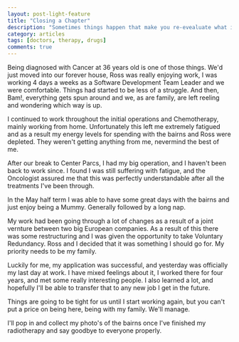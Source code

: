 ```yaml
---
layout: post-light-feature
title: "Closing a Chapter"
description: "Sometimes things happen that make you re-evealuate what is important to you."
category: articles
tags: [doctors, therapy, drugs]
comments: true
---
```


Being diagnosed with Cancer at 36 years old is one of those things.  We'd just moved into our forever house, Ross was really enjoying work, I was working 4 days a weeks as a Software Development Team Leader and we were comfortable.  Things had started to be less of a struggle.  And then, Bam!, everything gets spun around and we, as are family, are left reeling and wondering which way is up.

I continued to work throughout the initial operations and Chemotherapy, mainly working from home.  Unfortunately this left me extremely fatigued and as a result my energy levels for spending with the bairns and Ross were depleted.  They weren't getting anything from me, nevermind the best of me.

After our break to Center Parcs, I had my big operation, and I haven't been back to work since.  I found I was still suffering with fatigue, and the Oncologist assured me that this was perfectly understandable after all the treatments I've been through.

In the May half term I was able to have some great days with the bairns and just enjoy being a Mummy.  Generally followed by a long nap.

My work had been going through a lot of changes as a result of a joint vernture between two big European companies.  As a result of this there was some restructuring and I was given the opportunity to take Voluntary Redundancy.  Ross and I decided that it was something I should go for.  My priority needs to be my family.  

Luckily for me, my application was successful, and yesterday was officially my last day at work.  I have mixed feelings about it, I worked there for four years, and met some really interesting people.  I also learned a lot, and hopefully I'll be able to transfer that to any new job I get in the future.

Things are going to be tight for us until I start working again, but you can't put a price on being here, being with my family.  We'll manage.

I'll pop in and collect my photo's of the bairns once I've finished my radiotherapy and say goodbye to everyone properly.
